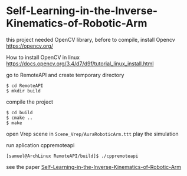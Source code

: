 # Self-Learning-in-the-Inverse-Kinematics-of-Robotic-Arm

this project needed OpenCV library, before to compile, install Opencv
<https://opencv.org/>

How to install OpenCV in linux
<https://docs.opencv.org/3.4/d7/d9f/tutorial_linux_install.html>

go to RemoteAPI and create temporary directory

``` shell
$ cd RemoteAPI
$ mkdir build
```

compile the project
```shell
$ cd build
$ cmake ..
$ make 
```

open Vrep scene in `Scene_Vrep/AuraRoboticArm.ttt` play the simulation

run aplication cppremoteapi

```shell
[samuel@ArchLinux RemoteAPI/build]$ ./cppremoteapi 
```

see the paper [Self-Learning-in-the-Inverse-Kinematics-of-Robotic-Arm](paper.html)